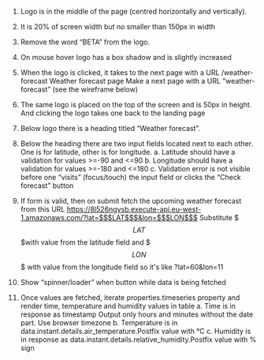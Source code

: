 1. Logo is in the middle of the page (centred horizontally and vertically).
2. It is 20% of screen width but no smaller than 150px in width
3. Remove the word “BETA” from the logo.
4. On mouse hover logo has a box shadow and is slightly increased
5. When the logo is clicked, it takes to the next page with a URL /weather-forecast
   Weather forecast page
   Make a next page with a URL “weather-forecast” (see the wireframe below)
1. The same logo is placed on the top of the screen and is 50px in height. And clicking the logo
   takes one back to the landing page
2. Below logo there is a heading titled “Weather forecast”.
3. Below the heading there are two input fields located next to each other. One is for latitude,
   other is for longitude.
   a. Latitude should have a validation for values >=-90 and <=90
   b. Longitude should have a validation for values >=-180 and <=180
   c. Validation error is not visible before one “visits” (focus/touch) the input field or
   clicks the “Check forecast” button

4. If form is valid, then on submit fetch the upcoming weather forecast from this URL
   https://8l526ngysb.execute-api.eu-west-1.amazonaws.com/?lat=$$$LAT$$$&lon=$$$LON$$$
   Substitute $$$LAT$$$with value from the latitude field and $$$LON$$$ with value from the
   longitude field so it's like ?lat=60&lon=11
5. Show “spinner/loader” when button while data is being fetched
6. Once values are fetched, iterate properties.timeseries property and render time,
   temperature and humidity values in table
   a. Time is in response as timestamp Output only hours and minutes without the date
   part. Use browser timezone
   b. Temperature is in data.instant.details.air_temperature.Postfix value with °C
   c. Humidity is in response as data.instant.details.relative_humidity.Postfix value
   with % sign
